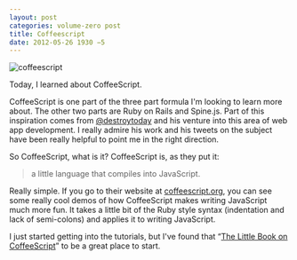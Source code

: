 ```yaml
---
layout: post
categories: volume-zero post
title: Coffeescript
date: 2012-05-26 1930 −5
---
```


![coffeescript](http://dregerkq.files.wordpress.com/2012/05/20120526-012316.jpg?w=640)

Today, I learned about CoffeeScript.

CoffeeScript is one part of the three part formula I'm looking to learn more about. The other two parts are Ruby on Rails and Spine.js. Part of this inspiration comes from [@destroytoday](http://twitter.com/destroytoday) and his venture into this area of web app development. I really admire his work and his tweets on the subject have been really helpful to point me in the right direction.

So CoffeeScript, what is it? CoffeeScript is, as they put it:

> a little language that compiles into JavaScript.

Really simple. If you go to their website at [coffeescript.org](http://coffeescript.org/), you can see some really cool demos of how CoffeeScript makes writing JavaScript much more fun. It takes a little bit of the Ruby style syntax (indentation and lack of semi-colons) and applies it to writing JavaScript.

I just started getting into the tutorials, but I've found that “[The Little Book on CoffeeScript](http://arcturo.github.com/library/coffeescript/)” to be a great place to start.